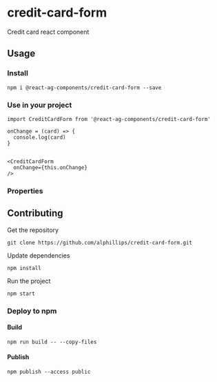 # credit-card-form

Credit card react component

## Usage

### Install
```
npm i @react-ag-components/credit-card-form --save
```
### Use in your project
```
import CreditCardForm from '@react-ag-components/credit-card-form'
```

```
onChange = (card) => {
  console.log(card)
}


<CreditCardForm
  onChange={this.onChange}
/>

```

### Properties


## Contributing

Get the repository
```
git clone https://github.com/alphillips/credit-card-form.git
```

Update dependencies
```
npm install
```

Run the project
```
npm start
```

### Deploy to npm
#### Build
`npm run build -- --copy-files`

#### Publish
`npm publish --access public`
